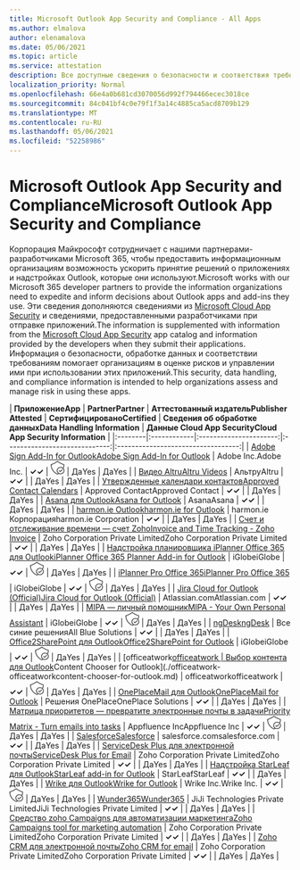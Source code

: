 ```yaml
---
title: Microsoft Outlook App Security and Compliance - All Apps
ms.author: elmalova
author: elenamalova
ms.date: 05/06/2021
ms.topic: article
ms.service: attestation
description: Все доступные сведения о безопасности и соответствия требованиям для всех приложений Microsoft Outlook.
localization_priority: Normal
ms.openlocfilehash: 66e4a0b681cd3070056d992f794466ecec3018ce
ms.sourcegitcommit: 84c041bf4c0e79f1f3a14c4885ca5acd8709b129
ms.translationtype: MT
ms.contentlocale: ru-RU
ms.lasthandoff: 05/06/2021
ms.locfileid: "52258986"
---
```

# <a name="microsoft-outlook-app-security-and-compliance"></a><span data-ttu-id="d9328-103">Microsoft Outlook App Security and Compliance</span><span class="sxs-lookup"><span data-stu-id="d9328-103">Microsoft Outlook App Security and Compliance</span></span>

<span data-ttu-id="d9328-104">Корпорация Майкрософт сотрудничает с нашими партнерами-разработчиками Microsoft 365, чтобы предоставить информационным организациям возможность ускорить принятие решений о приложениях и надстройках Outlook, которые они используют.</span><span class="sxs-lookup"><span data-stu-id="d9328-104">Microsoft works with our Microsoft 365 developer partners to provide the information organizations need to expedite and inform decisions about Outlook apps and add-ins they use.</span></span> <span data-ttu-id="d9328-105">Эти сведения дополняются сведениями из [Microsoft Cloud App Security](https://www.microsoft.com/en-us/enterprise-mobility-security/cloud-app-security) и сведениями, предоставленными разработчиками при отправке приложений.</span><span class="sxs-lookup"><span data-stu-id="d9328-105">The information is supplemented with information from the [Microsoft Cloud App Security](https://www.microsoft.com/en-us/enterprise-mobility-security/cloud-app-security) app catalog and information provided by the developers when they submit their applications.</span></span> <span data-ttu-id="d9328-106">Информация о безопасности, обработке данных и соответствии требованиям помогает организациям в оценке рисков и управлении ими при использовании этих приложений.</span><span class="sxs-lookup"><span data-stu-id="d9328-106">This security, data handling, and compliance information is intended to help organizations assess and manage risk in using these apps.</span></span>

| <span data-ttu-id="d9328-107">**Приложение**</span><span class="sxs-lookup"><span data-stu-id="d9328-107">**App**</span></span> | <span data-ttu-id="d9328-108">**Partner**</span><span class="sxs-lookup"><span data-stu-id="d9328-108">**Partner**</span></span> | <span data-ttu-id="d9328-109">**Аттестованный издатель**</span><span class="sxs-lookup"><span data-stu-id="d9328-109">**Publisher Attested**</span></span> | <span data-ttu-id="d9328-110">**Сертифицировано**</span><span class="sxs-lookup"><span data-stu-id="d9328-110">**Certified**</span></span> | <span data-ttu-id="d9328-111">**Сведения об обработке данных**</span><span class="sxs-lookup"><span data-stu-id="d9328-111">**Data Handling Information**</span></span> | <span data-ttu-id="d9328-112">**Данные Cloud App Security**</span><span class="sxs-lookup"><span data-stu-id="d9328-112">**Cloud App Security Information**</span></span> |
|:--------|:------------|:----------------------:|:-----------------------------:|:----------------------------------:|
| [<span data-ttu-id="d9328-113">Adobe Sign Add-In for Outlook</span><span class="sxs-lookup"><span data-stu-id="d9328-113">Adobe Sign Add-In for Outlook</span></span>](./adobe-inc-sign-add-in-for-outlook.md) | <span data-ttu-id="d9328-114">Adobe Inc.</span><span class="sxs-lookup"><span data-stu-id="d9328-114">Adobe Inc.</span></span> | <span data-ttu-id="d9328-115">**✓**</span><span class="sxs-lookup"><span data-stu-id="d9328-115">**✓**</span></span> | <img alt="Certified application badge" src="../media/certified-badge.png" height="25" width="25" /> | <span data-ttu-id="d9328-116">Да</span><span class="sxs-lookup"><span data-stu-id="d9328-116">Yes</span></span> | <span data-ttu-id="d9328-117">Да</span><span class="sxs-lookup"><span data-stu-id="d9328-117">Yes</span></span> |
| [<span data-ttu-id="d9328-118">Видео Altru</span><span class="sxs-lookup"><span data-stu-id="d9328-118">Altru Videos</span></span>](./altru-videos.md) | <span data-ttu-id="d9328-119">Альтру</span><span class="sxs-lookup"><span data-stu-id="d9328-119">Altru</span></span> | <span data-ttu-id="d9328-120">**✓**</span><span class="sxs-lookup"><span data-stu-id="d9328-120">**✓**</span></span> |  | <span data-ttu-id="d9328-121">Да</span><span class="sxs-lookup"><span data-stu-id="d9328-121">Yes</span></span> | <span data-ttu-id="d9328-122">Да</span><span class="sxs-lookup"><span data-stu-id="d9328-122">Yes</span></span> |
| [<span data-ttu-id="d9328-123">Утвержденные календари контактов</span><span class="sxs-lookup"><span data-stu-id="d9328-123">Approved Contact Calendars</span></span>](./approved-contact-calendars.md) | <span data-ttu-id="d9328-124">Approved Contact</span><span class="sxs-lookup"><span data-stu-id="d9328-124">Approved Contact</span></span> | <span data-ttu-id="d9328-125">**✓**</span><span class="sxs-lookup"><span data-stu-id="d9328-125">**✓**</span></span> |  | <span data-ttu-id="d9328-126">Да</span><span class="sxs-lookup"><span data-stu-id="d9328-126">Yes</span></span> | <span data-ttu-id="d9328-127">Да</span><span class="sxs-lookup"><span data-stu-id="d9328-127">Yes</span></span> |
| [<span data-ttu-id="d9328-128">Asana для Outlook</span><span class="sxs-lookup"><span data-stu-id="d9328-128">Asana for Outlook</span></span>](./asana-for-outlook.md) | <span data-ttu-id="d9328-129">Asana</span><span class="sxs-lookup"><span data-stu-id="d9328-129">Asana</span></span> | <span data-ttu-id="d9328-130">**✓**</span><span class="sxs-lookup"><span data-stu-id="d9328-130">**✓**</span></span> |  | <span data-ttu-id="d9328-131">Да</span><span class="sxs-lookup"><span data-stu-id="d9328-131">Yes</span></span> | <span data-ttu-id="d9328-132">Да</span><span class="sxs-lookup"><span data-stu-id="d9328-132">Yes</span></span> |
| [<span data-ttu-id="d9328-133">harmon.ie Outlook</span><span class="sxs-lookup"><span data-stu-id="d9328-133">harmon.ie for Outlook</span></span>](./harmonie-corporation-for-outlook.md) | <span data-ttu-id="d9328-134">harmon.ie Корпорация</span><span class="sxs-lookup"><span data-stu-id="d9328-134">harmon.ie Corporation</span></span> | <span data-ttu-id="d9328-135">**✓**</span><span class="sxs-lookup"><span data-stu-id="d9328-135">**✓**</span></span> |  | <span data-ttu-id="d9328-136">Да</span><span class="sxs-lookup"><span data-stu-id="d9328-136">Yes</span></span> | <span data-ttu-id="d9328-137">Да</span><span class="sxs-lookup"><span data-stu-id="d9328-137">Yes</span></span> |
| [<span data-ttu-id="d9328-138">Счет и отслеживание времени — счет Zoho</span><span class="sxs-lookup"><span data-stu-id="d9328-138">Invoice and Time Tracking - Zoho Invoice</span></span>](./zoho-corporation-private-limited-invoice-and-time-tracking.md) | <span data-ttu-id="d9328-139">Zoho Corporation Private Limited</span><span class="sxs-lookup"><span data-stu-id="d9328-139">Zoho Corporation Private Limited</span></span> | <span data-ttu-id="d9328-140">**✓**</span><span class="sxs-lookup"><span data-stu-id="d9328-140">**✓**</span></span> |  | <span data-ttu-id="d9328-141">Да</span><span class="sxs-lookup"><span data-stu-id="d9328-141">Yes</span></span> | <span data-ttu-id="d9328-142">Да</span><span class="sxs-lookup"><span data-stu-id="d9328-142">Yes</span></span> |
| [<span data-ttu-id="d9328-143">Надстройка планировщика iPlanner Office 365 для Outlook</span><span class="sxs-lookup"><span data-stu-id="d9328-143">iPlanner Office 365 Planner Add-in for Outlook</span></span>](./iglobe-iplanner-office-365-planner-add-in-for-outlook.md) | <span data-ttu-id="d9328-144">iGlobe</span><span class="sxs-lookup"><span data-stu-id="d9328-144">iGlobe</span></span> | <span data-ttu-id="d9328-145">**✓**</span><span class="sxs-lookup"><span data-stu-id="d9328-145">**✓**</span></span> | <img alt="Certified application badge" src="../media/certified-badge.png" height="25" width="25" /> | <span data-ttu-id="d9328-146">Да</span><span class="sxs-lookup"><span data-stu-id="d9328-146">Yes</span></span> | <span data-ttu-id="d9328-147">Да</span><span class="sxs-lookup"><span data-stu-id="d9328-147">Yes</span></span> |
| [<span data-ttu-id="d9328-148">iPlanner Pro Office 365</span><span class="sxs-lookup"><span data-stu-id="d9328-148">iPlanner Pro Office 365</span></span>](./iglobe-iplanner-pro-office-365.md) | <span data-ttu-id="d9328-149">iGlobe</span><span class="sxs-lookup"><span data-stu-id="d9328-149">iGlobe</span></span> | <span data-ttu-id="d9328-150">**✓**</span><span class="sxs-lookup"><span data-stu-id="d9328-150">**✓**</span></span> | <img alt="Certified application badge" src="../media/certified-badge.png" height="25" width="25" /> | <span data-ttu-id="d9328-151">Да</span><span class="sxs-lookup"><span data-stu-id="d9328-151">Yes</span></span> | <span data-ttu-id="d9328-152">Да</span><span class="sxs-lookup"><span data-stu-id="d9328-152">Yes</span></span> |
| [<span data-ttu-id="d9328-153">Jira Cloud for Outlook (Official)</span><span class="sxs-lookup"><span data-stu-id="d9328-153">Jira Cloud for Outlook (Official)</span></span>](./atlassiancom-jira-cloud-for-outlook-official.md) | <span data-ttu-id="d9328-154">Atlassian.com</span><span class="sxs-lookup"><span data-stu-id="d9328-154">Atlassian.com</span></span> | <span data-ttu-id="d9328-155">**✓**</span><span class="sxs-lookup"><span data-stu-id="d9328-155">**✓**</span></span> |  | <span data-ttu-id="d9328-156">Да</span><span class="sxs-lookup"><span data-stu-id="d9328-156">Yes</span></span> | <span data-ttu-id="d9328-157">Да</span><span class="sxs-lookup"><span data-stu-id="d9328-157">Yes</span></span> |
| [<span data-ttu-id="d9328-158">MIPA — личный помощник</span><span class="sxs-lookup"><span data-stu-id="d9328-158">MIPA - Your Own Personal Assistant</span></span>](./iglobe-mipa-your-own-personal-assistant.md) | <span data-ttu-id="d9328-159">iGlobe</span><span class="sxs-lookup"><span data-stu-id="d9328-159">iGlobe</span></span> | <span data-ttu-id="d9328-160">**✓**</span><span class="sxs-lookup"><span data-stu-id="d9328-160">**✓**</span></span> | <img alt="Certified application badge" src="../media/certified-badge.png" height="25" width="25" /> | <span data-ttu-id="d9328-161">Да</span><span class="sxs-lookup"><span data-stu-id="d9328-161">Yes</span></span> | <span data-ttu-id="d9328-162">Да</span><span class="sxs-lookup"><span data-stu-id="d9328-162">Yes</span></span> |
| [<span data-ttu-id="d9328-163">ngDesk</span><span class="sxs-lookup"><span data-stu-id="d9328-163">ngDesk</span></span>](./all-blue-solutions-ngdesk.md) | <span data-ttu-id="d9328-164">Все синие решения</span><span class="sxs-lookup"><span data-stu-id="d9328-164">All Blue Solutions</span></span> | <span data-ttu-id="d9328-165">**✓**</span><span class="sxs-lookup"><span data-stu-id="d9328-165">**✓**</span></span> |  | <span data-ttu-id="d9328-166">Да</span><span class="sxs-lookup"><span data-stu-id="d9328-166">Yes</span></span> | <span data-ttu-id="d9328-167">Да</span><span class="sxs-lookup"><span data-stu-id="d9328-167">Yes</span></span> |
| [<span data-ttu-id="d9328-168">Office2SharePoint для Outlook</span><span class="sxs-lookup"><span data-stu-id="d9328-168">Office2SharePoint for Outlook</span></span>](./iglobe-office2sharepoint-for-outlook.md) | <span data-ttu-id="d9328-169">iGlobe</span><span class="sxs-lookup"><span data-stu-id="d9328-169">iGlobe</span></span> | <span data-ttu-id="d9328-170">**✓**</span><span class="sxs-lookup"><span data-stu-id="d9328-170">**✓**</span></span> | <img alt="Certified application badge" src="../media/certified-badge.png" height="25" width="25" /> | <span data-ttu-id="d9328-171">Да</span><span class="sxs-lookup"><span data-stu-id="d9328-171">Yes</span></span> | <span data-ttu-id="d9328-172">Да</span><span class="sxs-lookup"><span data-stu-id="d9328-172">Yes</span></span> |
| <span data-ttu-id="d9328-173">[officeatwork</span><span class="sxs-lookup"><span data-stu-id="d9328-173">[officeatwork</span></span> | <span data-ttu-id="d9328-174">Выбор контента для Outlook](./officeatwork-officeatworkcontent-chooser-for-outlook.md)</span><span class="sxs-lookup"><span data-stu-id="d9328-174">Content Chooser for Outlook](./officeatwork-officeatworkcontent-chooser-for-outlook.md)</span></span> | <span data-ttu-id="d9328-175">officeatwork</span><span class="sxs-lookup"><span data-stu-id="d9328-175">officeatwork</span></span> | <span data-ttu-id="d9328-176">**✓**</span><span class="sxs-lookup"><span data-stu-id="d9328-176">**✓**</span></span> | <img alt="Certified application badge" src="../media/certified-badge.png" height="25" width="25" /> | <span data-ttu-id="d9328-177">Да</span><span class="sxs-lookup"><span data-stu-id="d9328-177">Yes</span></span> | <span data-ttu-id="d9328-178">Да</span><span class="sxs-lookup"><span data-stu-id="d9328-178">Yes</span></span> |
| [<span data-ttu-id="d9328-179">OnePlaceMail для Outlook</span><span class="sxs-lookup"><span data-stu-id="d9328-179">OnePlaceMail for Outlook</span></span>](./oneplace-solutions-oneplacemail-for-outlook.md) | <span data-ttu-id="d9328-180">Решения OnePlace</span><span class="sxs-lookup"><span data-stu-id="d9328-180">OnePlace Solutions</span></span> | <span data-ttu-id="d9328-181">**✓**</span><span class="sxs-lookup"><span data-stu-id="d9328-181">**✓**</span></span> |  | <span data-ttu-id="d9328-182">Да</span><span class="sxs-lookup"><span data-stu-id="d9328-182">Yes</span></span> | <span data-ttu-id="d9328-183">Да</span><span class="sxs-lookup"><span data-stu-id="d9328-183">Yes</span></span> |
| [<span data-ttu-id="d9328-184">Матрица приоритетов — превратите электронные почты в задачи</span><span class="sxs-lookup"><span data-stu-id="d9328-184">Priority Matrix - Turn emails into tasks</span></span>](./appfluence-inc-priority-matrix-turn-emails-into-tasks.md) | <span data-ttu-id="d9328-185">Appfluence Inc</span><span class="sxs-lookup"><span data-stu-id="d9328-185">Appfluence Inc</span></span> | <span data-ttu-id="d9328-186">**✓**</span><span class="sxs-lookup"><span data-stu-id="d9328-186">**✓**</span></span> | <img alt="Certified application badge" src="../media/certified-badge.png" height="25" width="25" /> | <span data-ttu-id="d9328-187">Да</span><span class="sxs-lookup"><span data-stu-id="d9328-187">Yes</span></span> | <span data-ttu-id="d9328-188">Да</span><span class="sxs-lookup"><span data-stu-id="d9328-188">Yes</span></span> |
| [<span data-ttu-id="d9328-189">Salesforce</span><span class="sxs-lookup"><span data-stu-id="d9328-189">Salesforce</span></span>](./salesforcecom-salesforce.md) | <span data-ttu-id="d9328-190">salesforce.com</span><span class="sxs-lookup"><span data-stu-id="d9328-190">salesforce.com</span></span> | <span data-ttu-id="d9328-191">**✓**</span><span class="sxs-lookup"><span data-stu-id="d9328-191">**✓**</span></span> |  | <span data-ttu-id="d9328-192">Да</span><span class="sxs-lookup"><span data-stu-id="d9328-192">Yes</span></span> | <span data-ttu-id="d9328-193">Да</span><span class="sxs-lookup"><span data-stu-id="d9328-193">Yes</span></span> |
| [<span data-ttu-id="d9328-194">ServiceDesk Plus для электронной почты</span><span class="sxs-lookup"><span data-stu-id="d9328-194">ServiceDesk Plus for Email</span></span>](./zoho-corporation-private-limited-servicedesk-plus-for-email.md) | <span data-ttu-id="d9328-195">Zoho Corporation Private Limited</span><span class="sxs-lookup"><span data-stu-id="d9328-195">Zoho Corporation Private Limited</span></span> | <span data-ttu-id="d9328-196">**✓**</span><span class="sxs-lookup"><span data-stu-id="d9328-196">**✓**</span></span> |  | <span data-ttu-id="d9328-197">Да</span><span class="sxs-lookup"><span data-stu-id="d9328-197">Yes</span></span> | <span data-ttu-id="d9328-198">Да</span><span class="sxs-lookup"><span data-stu-id="d9328-198">Yes</span></span> |
| [<span data-ttu-id="d9328-199">Надстройка StarLeaf для Outlook</span><span class="sxs-lookup"><span data-stu-id="d9328-199">StarLeaf add-in for Outlook</span></span>](./starleaf-add-in-for-outlook.md) | <span data-ttu-id="d9328-200">StarLeaf</span><span class="sxs-lookup"><span data-stu-id="d9328-200">StarLeaf</span></span> | <span data-ttu-id="d9328-201">**✓**</span><span class="sxs-lookup"><span data-stu-id="d9328-201">**✓**</span></span> |  | <span data-ttu-id="d9328-202">Да</span><span class="sxs-lookup"><span data-stu-id="d9328-202">Yes</span></span> | <span data-ttu-id="d9328-203">Да</span><span class="sxs-lookup"><span data-stu-id="d9328-203">Yes</span></span> |
| [<span data-ttu-id="d9328-204">Wrike для Outlook</span><span class="sxs-lookup"><span data-stu-id="d9328-204">Wrike for Outlook</span></span>](./wrike-inc-for-outlook.md) | <span data-ttu-id="d9328-205">Wrike Inc.</span><span class="sxs-lookup"><span data-stu-id="d9328-205">Wrike Inc.</span></span> | <span data-ttu-id="d9328-206">**✓**</span><span class="sxs-lookup"><span data-stu-id="d9328-206">**✓**</span></span> | <img alt="Certified application badge" src="../media/certified-badge.png" height="25" width="25" /> | <span data-ttu-id="d9328-207">Да</span><span class="sxs-lookup"><span data-stu-id="d9328-207">Yes</span></span> | <span data-ttu-id="d9328-208">Да</span><span class="sxs-lookup"><span data-stu-id="d9328-208">Yes</span></span> |
| [<span data-ttu-id="d9328-209">Wunder365</span><span class="sxs-lookup"><span data-stu-id="d9328-209">Wunder365</span></span>](./jiji-technologies-private-limited-wunder365.md) | <span data-ttu-id="d9328-210">JiJi Technologies Private Limited</span><span class="sxs-lookup"><span data-stu-id="d9328-210">JiJi Technologies Private Limited</span></span> | <span data-ttu-id="d9328-211">**✓**</span><span class="sxs-lookup"><span data-stu-id="d9328-211">**✓**</span></span> |  | <span data-ttu-id="d9328-212">Да</span><span class="sxs-lookup"><span data-stu-id="d9328-212">Yes</span></span> | <span data-ttu-id="d9328-213">Да</span><span class="sxs-lookup"><span data-stu-id="d9328-213">Yes</span></span> |
| [<span data-ttu-id="d9328-214">Средство zoho Campaigns для автоматизации маркетинга</span><span class="sxs-lookup"><span data-stu-id="d9328-214">Zoho Campaigns tool for marketing automation</span></span>](./zoho-corporation-private-limited-campaigns-tool-for-marketing-automation.md) | <span data-ttu-id="d9328-215">Zoho Corporation Private Limited</span><span class="sxs-lookup"><span data-stu-id="d9328-215">Zoho Corporation Private Limited</span></span> | <span data-ttu-id="d9328-216">**✓**</span><span class="sxs-lookup"><span data-stu-id="d9328-216">**✓**</span></span> |  | <span data-ttu-id="d9328-217">Да</span><span class="sxs-lookup"><span data-stu-id="d9328-217">Yes</span></span> | <span data-ttu-id="d9328-218">Да</span><span class="sxs-lookup"><span data-stu-id="d9328-218">Yes</span></span> |
| [<span data-ttu-id="d9328-219">Zoho CRM для электронной почты</span><span class="sxs-lookup"><span data-stu-id="d9328-219">Zoho CRM for email</span></span>](./zoho-corporation-private-limited-crm-for-email.md) | <span data-ttu-id="d9328-220">Zoho Corporation Private Limited</span><span class="sxs-lookup"><span data-stu-id="d9328-220">Zoho Corporation Private Limited</span></span> | <span data-ttu-id="d9328-221">**✓**</span><span class="sxs-lookup"><span data-stu-id="d9328-221">**✓**</span></span> |  | <span data-ttu-id="d9328-222">Да</span><span class="sxs-lookup"><span data-stu-id="d9328-222">Yes</span></span> | <span data-ttu-id="d9328-223">Да</span><span class="sxs-lookup"><span data-stu-id="d9328-223">Yes</span></span> |
